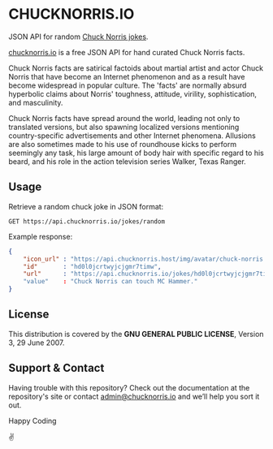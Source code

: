 # CHUCKNORRIS.IO

JSON API for random [Chuck Norris jokes](https://api.chucknorris.io).

[chucknorris.io](https://api.chucknorris.io) is a free JSON API for hand curated Chuck Norris facts.

Chuck Norris facts are satirical factoids about martial artist and actor Chuck Norris that have become an Internet
phenomenon and as a result have become widespread in popular culture. The 'facts' are normally absurd hyperbolic claims
about Norris' toughness, attitude, virility, sophistication, and masculinity.

Chuck Norris facts have spread around the world, leading not only to translated versions, but also spawning localized
versions mentioning country-specific advertisements and other Internet phenomena. Allusions are also sometimes made to
his use of roundhouse kicks to perform seemingly any task, his large amount of body hair with specific regard to his
beard, and his role in the action television series Walker, Texas Ranger.

## Usage

Retrieve a random chuck joke in JSON format:
```
GET https://api.chucknorris.io/jokes/random
```

Example response:
```json
{
    "icon_url" : "https://api.chucknorris.host/img/avatar/chuck-norris.png",
    "id"       : "hd0l0jcrtwyjcjgmr7timw",
    "url"      : "https://api.chucknorris.io/jokes/hd0l0jcrtwyjcjgmr7timw"
    "value"    : "Chuck Norris can touch MC Hammer."
}
```

## License

This distribution is covered by the **GNU GENERAL PUBLIC LICENSE**, Version 3, 29 June 2007. 

## Support & Contact

Having trouble with this repository? Check out the documentation at the repository's site or contact admin@chucknorris.io and we’ll help you sort it out.

Happy Coding

:v:
